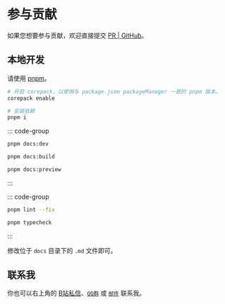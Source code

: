 # 参与贡献

如果您想要参与贡献，欢迎直接提交 [PR | GitHub](https://github.com/YunYouJun/docs/pulls?q=sort%3Aupdated-desc+is%3Apr+is%3Aopen)。

## 本地开发

请使用 [pnpm](https://pnpm.io/)。

```bash
# 开启 corepack，以使用与 package.json packageManager 一致的 pnpm 版本。
corepack enable
```

```bash [pnpm]
# 安装依赖
pnpm i
```

::: code-group

```bash [启动本地文档]
pnpm docs:dev
```

```bash [构建文档]
pnpm docs:build
```

```bash [预览文档]
pnpm docs:preview
```

:::

::: code-group

```bash [ESLint 格式化代码]
pnpm lint --fix
```

```bash [vue-tsc 类型检查]
pnpm typecheck
```

:::

修改位于 `docs` 目录下的 `.md` 文件即可。

## 联系我

你也可以右上角的 [B站私信](https://space.bilibili.com/1579790)、[`QQ群`](http://qm.qq.com/cgi-bin/qm/qr?_wv=1027&k=Znfp7iGZpYjAJLIUlB6lEK-b9taKuK0h&authKey=OjWij7kKhi%2Bvc8JsHVdYm9Q8pBIF4tClK8ulupn28MTZ8jDyPhZWCB8q7K7u9PTT&noverify=0&group_code=1050458482) 或 [`邮件`](mailto:me@yunyoujun.cn) 联系我。
